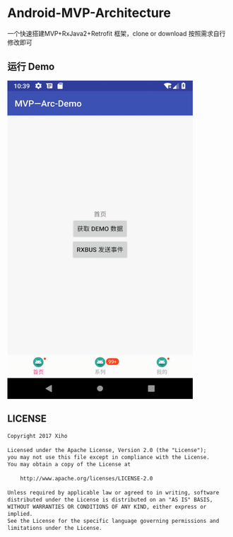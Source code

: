 

# Android-MVP-Architecture
一个快速搭建MVP+RxJava2+Retrofit 框架，clone or download 按照需求自行修改即可

##  运行 Demo

<img height=720 width=420 src="/screenshot/MVP-Arch-Demo.gif"/>

## LICENSE

```
Copyright 2017 Xiho

Licensed under the Apache License, Version 2.0 (the "License");
you may not use this file except in compliance with the License.
You may obtain a copy of the License at

    http://www.apache.org/licenses/LICENSE-2.0

Unless required by applicable law or agreed to in writing, software
distributed under the License is distributed on an "AS IS" BASIS,
WITHOUT WARRANTIES OR CONDITIONS OF ANY KIND, either express or implied.
See the License for the specific language governing permissions and
limitations under the License.
```
